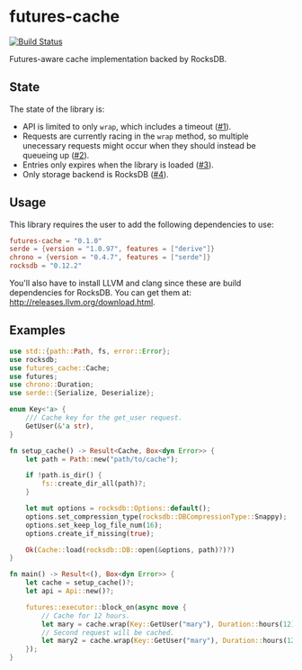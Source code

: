 # futures-cache

[![Build Status](https://travis-ci.org/udoprog/futures-cache.svg?branch=master)](https://travis-ci.org/udoprog/futures-cache)

Futures-aware cache implementation backed by RocksDB.

## State

The state of the library is:
* API is limited to only `wrap`, which includes a timeout ([#1]).
* Requests are currently racing in the `wrap` method, so multiple unecessary requests might occur when they should instead be queueing up ([#2]).
* Entries only expires when the library is loaded ([#3]).
* Only storage backend is RocksDB ([#4]).

[#1]: https://github.com/udoprog/futures-cache/issues/1
[#2]: https://github.com/udoprog/futures-cache/issues/2
[#3]: https://github.com/udoprog/futures-cache/issues/3
[#4]: https://github.com/udoprog/futures-cache/issues/4

## Usage

This library requires the user to add the following dependencies to use:

```toml
futures-cache = "0.1.0"
serde = {version = "1.0.97", features = ["derive"]}
chrono = {version = "0.4.7", features = ["serde"]}
rocksdb = "0.12.2"
```

You'll also have to install LLVM and clang since these are build dependencies for RocksDB.
You can get them at: <http://releases.llvm.org/download.html>.

## Examples

```rust
use std::{path::Path, fs, error::Error};
use rocksdb;
use futures_cache::Cache;
use futures;
use chrono::Duration;
use serde::{Serialize, Deserialize};

enum Key<'a> {
    /// Cache key for the get_user request.
    GetUser(&'a str),
}

fn setup_cache() -> Result<Cache, Box<dyn Error>> {
    let path = Path::new("path/to/cache");

    if !path.is_dir() {
        fs::create_dir_all(path)?;
    }

    let mut options = rocksdb::Options::default();
    options.set_compression_type(rocksdb::DBCompressionType::Snappy);
    options.set_keep_log_file_num(16);
    options.create_if_missing(true);

    Ok(Cache::load(rocksdb::DB::open(&options, path)?)?)
}

fn main() -> Result<(), Box<dyn Error>> {
    let cache = setup_cache()?;
    let api = Api::new()?;

    futures::executor::block_on(async move {
        // Cache for 12 hours.
        let mary = cache.wrap(Key::GetUser("mary"), Duration::hours(12), api.get_user("mary")).await?;
        // Second request will be cached.
        let mary2 = cache.wrap(Key::GetUser("mary"), Duration::hours(12), api.get_user("mary")).await?;
    });
}
```